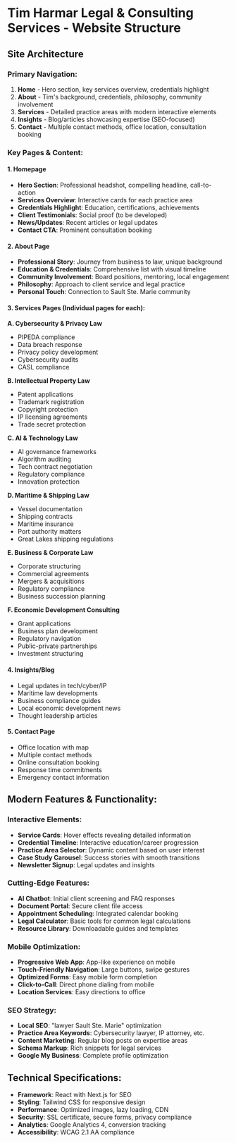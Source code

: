 # Tim Harmar Legal & Consulting Services - Website Structure

## Site Architecture

### Primary Navigation:
1. **Home** - Hero section, key services overview, credentials highlight
2. **About** - Tim's background, credentials, philosophy, community involvement
3. **Services** - Detailed practice areas with modern interactive elements
4. **Insights** - Blog/articles showcasing expertise (SEO-focused)
5. **Contact** - Multiple contact methods, office location, consultation booking

### Key Pages & Content:

#### 1. Homepage
- **Hero Section**: Professional headshot, compelling headline, call-to-action
- **Services Overview**: Interactive cards for each practice area
- **Credentials Highlight**: Education, certifications, achievements
- **Client Testimonials**: Social proof (to be developed)
- **News/Updates**: Recent articles or legal updates
- **Contact CTA**: Prominent consultation booking

#### 2. About Page
- **Professional Story**: Journey from business to law, unique background
- **Education & Credentials**: Comprehensive list with visual timeline
- **Community Involvement**: Board positions, mentoring, local engagement
- **Philosophy**: Approach to client service and legal practice
- **Personal Touch**: Connection to Sault Ste. Marie community

#### 3. Services Pages (Individual pages for each):

**A. Cybersecurity & Privacy Law**
- PIPEDA compliance
- Data breach response
- Privacy policy development
- Cybersecurity audits
- CASL compliance

**B. Intellectual Property Law**
- Patent applications
- Trademark registration
- Copyright protection
- IP licensing agreements
- Trade secret protection

**C. AI & Technology Law**
- AI governance frameworks
- Algorithm auditing
- Tech contract negotiation
- Regulatory compliance
- Innovation protection

**D. Maritime & Shipping Law**
- Vessel documentation
- Shipping contracts
- Maritime insurance
- Port authority matters
- Great Lakes shipping regulations

**E. Business & Corporate Law**
- Corporate structuring
- Commercial agreements
- Mergers & acquisitions
- Regulatory compliance
- Business succession planning

**F. Economic Development Consulting**
- Grant applications
- Business plan development
- Regulatory navigation
- Public-private partnerships
- Investment structuring

#### 4. Insights/Blog
- Legal updates in tech/cyber/IP
- Maritime law developments
- Business compliance guides
- Local economic development news
- Thought leadership articles

#### 5. Contact Page
- Office location with map
- Multiple contact methods
- Online consultation booking
- Response time commitments
- Emergency contact information

## Modern Features & Functionality:

### Interactive Elements:
- **Service Cards**: Hover effects revealing detailed information
- **Credential Timeline**: Interactive education/career progression
- **Practice Area Selector**: Dynamic content based on user interest
- **Case Study Carousel**: Success stories with smooth transitions
- **Newsletter Signup**: Legal updates and insights

### Cutting-Edge Features:
- **AI Chatbot**: Initial client screening and FAQ responses
- **Document Portal**: Secure client file access
- **Appointment Scheduling**: Integrated calendar booking
- **Legal Calculator**: Basic tools for common legal calculations
- **Resource Library**: Downloadable guides and templates

### Mobile Optimization:
- **Progressive Web App**: App-like experience on mobile
- **Touch-Friendly Navigation**: Large buttons, swipe gestures
- **Optimized Forms**: Easy mobile form completion
- **Click-to-Call**: Direct phone dialing from mobile
- **Location Services**: Easy directions to office

### SEO Strategy:
- **Local SEO**: "lawyer Sault Ste. Marie" optimization
- **Practice Area Keywords**: Cybersecurity lawyer, IP attorney, etc.
- **Content Marketing**: Regular blog posts on expertise areas
- **Schema Markup**: Rich snippets for legal services
- **Google My Business**: Complete profile optimization

## Technical Specifications:
- **Framework**: React with Next.js for SEO
- **Styling**: Tailwind CSS for responsive design
- **Performance**: Optimized images, lazy loading, CDN
- **Security**: SSL certificate, secure forms, privacy compliance
- **Analytics**: Google Analytics 4, conversion tracking
- **Accessibility**: WCAG 2.1 AA compliance

